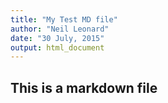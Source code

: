 ```yaml
---
title: "My Test MD file"
author: "Neil Leonard"
date: "30 July, 2015"
output: html_document
---
```


## This is a markdown file